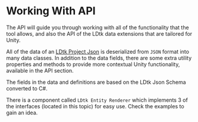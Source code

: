 # Working With API

The API will guide you through working with all of the functionality that the tool allows, and also the API of the LDtk data extensions that are tailored for Unity.

All of the data of an [LDtk Project Json](https://ldtk.io/json/) is deserialized from `JSON` format into many data classes. 
In addition to the data fields, there are some extra utility properties and methods to provide more contextual Unity functionality, available in the API section.

The fields in the data and definitions are based on the LDtk Json Schema converted to C#.

There is a component called `LDtk Entity Renderer` which implements 3 of the interfaces (located in this topic) for easy use. Check the examples to gain an idea.